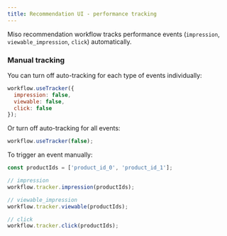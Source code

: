 ```yaml
---
title: Recommendation UI - performance tracking
---
```


Miso recommendation workflow tracks performance events (`impression`, `viewable_impression`, `click`) automatically.

### Manual tracking

You can turn off auto-tracking for each type of events individually:

```js
workflow.useTracker({
  impression: false,
  viewable: false,
  click: false
});
```

Or turn off auto-tracking for all events:

```js
workflow.useTracker(false);
```

To trigger an event manually:

```js
const productIds = ['product_id_0', 'product_id_1'];

// impression
workflow.tracker.impression(productIds);

// viewable_impression
workflow.tracker.viewable(productIds);

// click
workflow.tracker.click(productIds);
```
